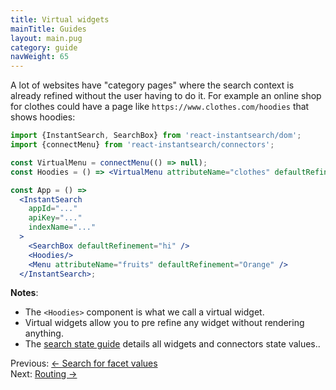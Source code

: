 ```yaml
---
title: Virtual widgets
mainTitle: Guides
layout: main.pug
category: guide
navWeight: 65
---
```


A lot of websites have "category pages" where the search context is already refined without the user having
to do it. For example an online shop for clothes could have a page like `https://www.clothes.com/hoodies`
that shows hoodies:

```jsx
import {InstantSearch, SearchBox} from 'react-instantsearch/dom';
import {connectMenu} from 'react-instantsearch/connectors';

const VirtualMenu = connectMenu(() => null);
const Hoodies = () => <VirtualMenu attributeName="clothes" defaultRefinement="hoodies"/>;

const App = () =>
  <InstantSearch
    appId="..."
    apiKey="..."
    indexName="..."
  >
    <SearchBox defaultRefinement="hi" />
    <Hoodies/>
    <Menu attributeName="fruits" defaultRefinement="Orange" />
  </InstantSearch>;
```

**Notes**:
* The `<Hoodies>` component is what we call a virtual widget.
* Virtual widgets allow you to pre refine any widget without rendering anything.
* The [search state guide](guide/Search_state.html) details all widgets and connectors state values..

<div class="guide-nav">
    <div class="guide-nav-left">
        Previous: <a href="guide/Search_for_facet_values.html">← Search for facet values</a>
    </div>
    <div class="guide-nav-right">
        Next: <a href="guide/Routing.html">Routing →</a>
    </div>
</div>
